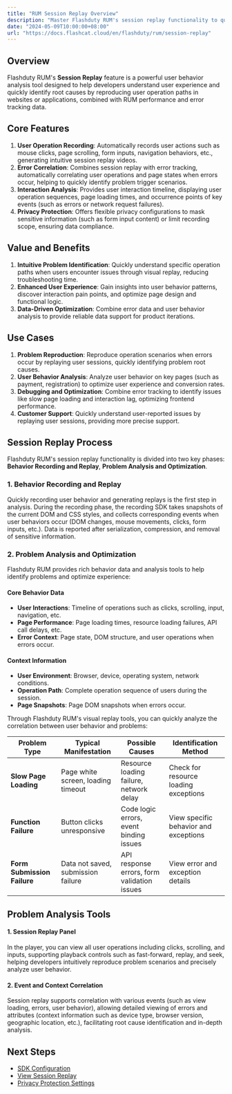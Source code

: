 ```yaml
---
title: "RUM Session Replay Overview"
description: "Master Flashduty RUM's session replay functionality to quickly identify issues and optimize user experience by reproducing user operation paths."
date: "2024-05-09T10:00:00+08:00"
url: "https://docs.flashcat.cloud/en/flashduty/rum/session-replay"
---
```


## Overview

Flashduty RUM's **Session Replay** feature is a powerful user behavior analysis tool designed to help developers understand user experience and quickly identify root causes by reproducing user operation paths in websites or applications, combined with RUM performance and error tracking data.

## Core Features

1. **User Operation Recording**: Automatically records user actions such as mouse clicks, page scrolling, form inputs, navigation behaviors, etc., generating intuitive session replay videos.
2. **Error Correlation**: Combines session replay with error tracking, automatically correlating user operations and page states when errors occur, helping to quickly identify problem trigger scenarios.
3. **Interaction Analysis**: Provides user interaction timeline, displaying user operation sequences, page loading times, and occurrence points of key events (such as errors or network request failures).
4. **Privacy Protection**: Offers flexible privacy configurations to mask sensitive information (such as form input content) or limit recording scope, ensuring data compliance.

## Value and Benefits

1. **Intuitive Problem Identification**: Quickly understand specific operation paths when users encounter issues through visual replay, reducing troubleshooting time.
2. **Enhanced User Experience**: Gain insights into user behavior patterns, discover interaction pain points, and optimize page design and functional logic.
3. **Data-Driven Optimization**: Combine error data and user behavior analysis to provide reliable data support for product iterations.

## Use Cases

1. **Problem Reproduction**: Reproduce operation scenarios when errors occur by replaying user sessions, quickly identifying problem root causes.
2. **User Behavior Analysis**: Analyze user behavior on key pages (such as payment, registration) to optimize user experience and conversion rates.
3. **Debugging and Optimization**: Combine error tracking to identify issues like slow page loading and interaction lag, optimizing frontend performance.
4. **Customer Support**: Quickly understand user-reported issues by replaying user sessions, providing more precise support.

## Session Replay Process

Flashduty RUM's session replay functionality is divided into two key phases: **Behavior Recording and Replay**, **Problem Analysis and Optimization**.

### 1. Behavior Recording and Replay

Quickly recording user behavior and generating replays is the first step in analysis. During the recording phase, the recording SDK takes snapshots of the current DOM and CSS styles, and collects corresponding events when user behaviors occur (DOM changes, mouse movements, clicks, form inputs, etc.). Data is reported after serialization, compression, and removal of sensitive information.

### 2. Problem Analysis and Optimization

Flashduty RUM provides rich behavior data and analysis tools to help identify problems and optimize experience:

#### Core Behavior Data

- **User Interactions**: Timeline of operations such as clicks, scrolling, input, navigation, etc.
- **Page Performance**: Page loading times, resource loading failures, API call delays, etc.
- **Error Context**: Page state, DOM structure, and user operations when errors occur.

#### Context Information

- **User Environment**: Browser, device, operating system, network conditions.
- **Operation Path**: Complete operation sequence of users during the session.
- **Page Snapshots**: Page DOM snapshots when errors occur.

Through Flashduty RUM's visual replay tools, you can quickly analyze the correlation between user behavior and problems:

| Problem Type                | Typical Manifestation              | Possible Causes                             | Identification Method                 |
| --------------------------- | ---------------------------------- | ------------------------------------------- | ------------------------------------- |
| **Slow Page Loading**       | Page white screen, loading timeout | Resource loading failure, network delay     | Check for resource loading exceptions |
| **Function Failure**        | Button clicks unresponsive         | Code logic errors, event binding issues     | View specific behavior and exceptions |
| **Form Submission Failure** | Data not saved, submission failure | API response errors, form validation issues | View error and exception details      |

## Problem Analysis Tools

#### 1. Session Replay Panel

In the player, you can view all user operations including clicks, scrolling, and inputs, supporting playback controls such as fast-forward, replay, and seek, helping developers intuitively reproduce problem scenarios and precisely analyze user behavior.

#### 2. Event and Context Correlation

Session replay supports correlation with various events (such as view loading, errors, user behavior), allowing detailed viewing of errors and attributes (context information such as device type, browser version, geographic location, etc.), facilitating root cause identification and in-depth analysis.

## Next Steps

- [SDK Configuration](https://docs.flashcat.cloud/en/flashduty/rum/session-replay-config)
- [View Session Replay](https://docs.flashcat.cloud/en/flashduty/rum/session-replay-explorer)
- [Privacy Protection Settings](https://docs.flashcat.cloud/en/flashduty/rum/privacy-settings)
